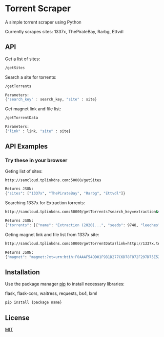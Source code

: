 # Torrent Scraper

A simple torrent scraper using Python

Currently scrapes sites: 1337x, ThePirateBay, Rarbg, Ettvdl

## API

Get a list of sites:
```bash
/getSites
```

Search a site for torrents:
```bash
/getTorrents

Parameters:
{"search_key" : search_key, "site" : site}
```

Get magnet link and file list:
```bash
/getTorrentData

Parameters:
{"link" : link, "site" : site}
```

## API Examples
### Try these in your browser

Geting list of sites:
```bash
http://samcloud.tplinkdns.com:50000/getSites

Returns JSON:
{"sites": ["1337x", "ThePirateBay", "Rarbg", "Ettvdl"]}
```

Searching 1337x for Extraction torrents:
```bash
http://samcloud.tplinkdns.com:50000/getTorrents?search_key=extraction&site=1337x

Returns JSON:
{"torrents": [{"name": "Extraction (2020)...", "seeds": 9748, "leeches": 4598, "size": "1.1 GB", "uploader": "YTSAGx", "link": "http://1337x.to/torrent/442...", ...]}
```

Geting magnet link and file list from 1337x site:
```bash
http://samcloud.tplinkdns.com:50000/getTorrentData?link=http://1337x.to/torrent/4423605/Extraction-2020-720p-WEBRip-YTS-YIFY/&site=1337x

Returns JSON:
{"magnet": "magnet:?xt=urn:btih:F0AAAF54DD01F9B1D277C6D78F872F297D75E52D&dn...", "files": ["Extraction.2020... (1.1 GB)", "Extraction.2020.720p.WEBRip.x264.AAC-[YTS.MX].srt (57.2 KB)", "www.YTS.MX.jpg (52.0 KB)"]}
```

## Installation

Use the package manager [pip](https://pip.pypa.io/en/stable/) to install necessary libraries:

flask, flask-cors, waitress, requests, bs4, lxml

```bash
pip install {package name}
```


## License
[MIT](https://choosealicense.com/licenses/mit/)
